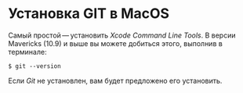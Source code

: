 # Установка GIT в MacOS

Самый простой — установить *Xcode Command Line Tools*. В версии Mavericks (10.9) и выше вы можете добиться этого, выполнив в терминале:

~~~
$ git --version
~~~

Если *Git* не установлен, вам будет предложено его установить.